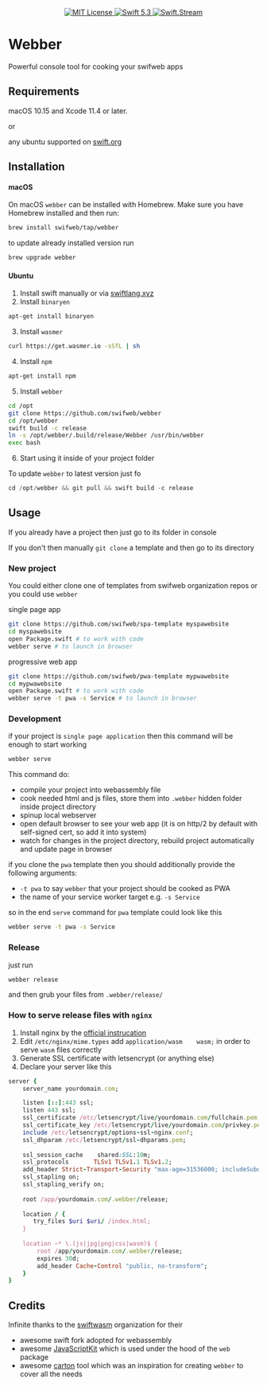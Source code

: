 <p align="center">
    <a href="LICENSE">
        <img src="https://img.shields.io/badge/license-MIT-brightgreen.svg" alt="MIT License">
    </a>
    <a href="https://swift.org">
        <img src="https://img.shields.io/badge/swift-5.3-brightgreen.svg" alt="Swift 5.3">
    </a>
    <a href="https://discord.gg/q5wCPYv">
        <img src="https://img.shields.io/discord/612561840765141005" alt="Swift.Stream">
    </a>
</p>


# Webber

Powerful console tool for cooking your swifweb apps

## Requirements

macOS 10.15 and Xcode 11.4 or later.

or 

any ubuntu supported on [swift.org](https://swift.org/)

## Installation

#### macOS

On macOS `webber` can be installed with Homebrew. Make sure you have Homebrew installed and then run:

```bash
brew install swifweb/tap/webber
```

to update already installed version run

```bash
brew upgrade webber
```

#### Ubuntu

1. Install swift manually or via [swiftlang.xyz](https://www.swiftlang.xyz)
2. Install `binaryen`
```bash
apt-get install binaryen
```
3. Install `wasmer`
```bash
curl https://get.wasmer.io -sSfL | sh
```
4. Install `npm`
```bash
apt-get install npm
```
5. Install `webber`
```bash
cd /opt
git clone https://github.com/swifweb/webber
cd /opt/webber
swift build -c release
ln -s /opt/webber/.build/release/Webber /usr/bin/webber
exec bash
```
6. Start using it inside of your project folder

To update `webber` to latest version just fo
```swift
cd /opt/webber && git pull && swift build -c release
```

## Usage

If you already have a project then just go to its folder in console

If you don't then manually `git clone` a template and then go to its directory

### New project

You could either clone one of templates from swifweb organization repos or you could use `webber`

single page app
```bash
git clone https://github.com/swifweb/spa-template myspawebsite
cd myspawebsite
open Package.swift # to work with code
webber serve # to launch in browser
```

progressive web app
```bash
git clone https://github.com/swifweb/pwa-template mypwawebsite
cd mypwawebsite
open Package.swift # to work with code
webber serve -t pwa -s Service # to launch in browser
```

### Development

if your project is `single page application` then this command will be enough to start working

```bash
webber serve 
```

This command do:
- compile your project into webassembly file
- cook needed html and js files, store them into `.webber` hidden folder inside project directory
- spinup local webserver
- open default browser to see your web app (it is on http/2 by default with self-signed cert, so add it into system)
- watch for changes in the project directory, rebuild project automatically and update page in browser

if you clone the `pwa` template then you should additionally provide the following arguments:
- `-t pwa` to say `webber` that your project should be cooked as PWA
- the name of your service worker target e.g. `-s Service`

so in the end `serve` command for `pwa` template could look like this

```bash
webber serve -t pwa -s Service
```

### Release

just run

```bash
webber release
```

and then grub your files from `.webber/release/`

### How to serve release files with `nginx`

1. Install nginx by the [official instrucation](https://www.nginx.com/resources/wiki/start/topics/tutorials/install/)
2. Edit `/etc/nginx/mime.types` add `application/wasm    wasm;` in order to serve `wasm` files correctly
3. Generate SSL certificate with letsencrypt (or anything else)
4. Declare your server like this
```ruby
server {
    server_name yourdomain.com;

    listen [::]:443 ssl;
    listen 443 ssl;
    ssl_certificate /etc/letsencrypt/live/yourdomain.com/fullchain.pem;
    ssl_certificate_key /etc/letsencrypt/live/yourdomain.com/privkey.pem;
    include /etc/letsencrypt/options-ssl-nginx.conf;
    ssl_dhparam /etc/letsencrypt/ssl-dhparams.pem;
    
    ssl_session_cache    shared:SSL:10m;
	ssl_protocols       TLSv1 TLSv1.1 TLSv1.2;
	add_header Strict-Transport-Security "max-age=31536000; includeSubdomains;";
	ssl_stapling on;
	ssl_stapling_verify on;
    
    root /app/yourdomain.com/.webber/release;
    
    location / {
 	   try_files $uri $uri/ /index.html;
 	}
 	
 	location ~* \.(js|jpg|png|css|wasm)$ {
        root /app/yourdomain.com/.webber/release;
        expires 30d;
        add_header Cache-Control "public, no-transform";
    }
}
```

## Credits

Infinite thanks to the [swiftwasm](https://github.com/swiftwasm) organization for their
- awesome swift fork adopted for webassembly
- awesome [JavaScriptKit](https://github.com/swiftwasm/JavaScriptKit) which is used under the hood of the `web` package
- awesome [carton](https://github.com/swiftwasm/carton) tool which was an inspiration for creating `webber` to cover all the needs
